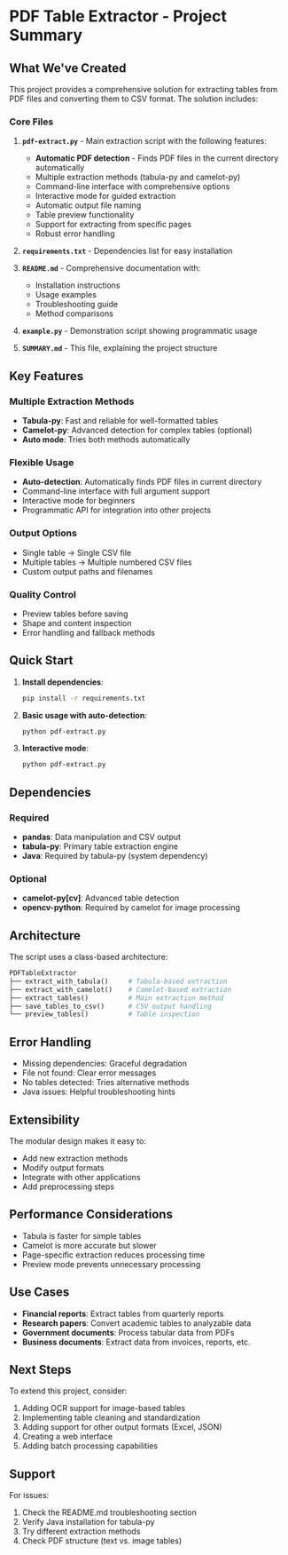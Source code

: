 # PDF Table Extractor - Project Summary

## What We've Created

This project provides a comprehensive solution for extracting tables from PDF files and converting them to CSV format. The solution includes:

### Core Files

1. **`pdf-extract.py`** - Main extraction script with the following features:
   - **Automatic PDF detection** - Finds PDF files in the current directory automatically
   - Multiple extraction methods (tabula-py and camelot-py)
   - Command-line interface with comprehensive options
   - Interactive mode for guided extraction
   - Automatic output file naming
   - Table preview functionality
   - Support for extracting from specific pages
   - Robust error handling

2. **`requirements.txt`** - Dependencies list for easy installation

3. **`README.md`** - Comprehensive documentation with:
   - Installation instructions
   - Usage examples
   - Troubleshooting guide
   - Method comparisons

4. **`example.py`** - Demonstration script showing programmatic usage

5. **`SUMMARY.md`** - This file, explaining the project structure

## Key Features

### Multiple Extraction Methods
- **Tabula-py**: Fast and reliable for well-formatted tables
- **Camelot-py**: Advanced detection for complex tables (optional)
- **Auto mode**: Tries both methods automatically

### Flexible Usage
- **Auto-detection**: Automatically finds PDF files in current directory
- Command-line interface with full argument support
- Interactive mode for beginners
- Programmatic API for integration into other projects

### Output Options
- Single table → Single CSV file
- Multiple tables → Multiple numbered CSV files
- Custom output paths and filenames

### Quality Control
- Preview tables before saving
- Shape and content inspection
- Error handling and fallback methods

## Quick Start

1. **Install dependencies**:
   ```bash
   pip install -r requirements.txt
   ```

2. **Basic usage with auto-detection**:
   ```bash
   python pdf-extract.py
   ```

3. **Interactive mode**:
   ```bash
   python pdf-extract.py
   ```

## Dependencies

### Required
- **pandas**: Data manipulation and CSV output
- **tabula-py**: Primary table extraction engine
- **Java**: Required by tabula-py (system dependency)

### Optional
- **camelot-py[cv]**: Advanced table detection
- **opencv-python**: Required by camelot for image processing

## Architecture

The script uses a class-based architecture:

```python
PDFTableExtractor
├── extract_with_tabula()     # Tabula-based extraction
├── extract_with_camelot()    # Camelot-based extraction  
├── extract_tables()          # Main extraction method
├── save_tables_to_csv()      # CSV output handling
└── preview_tables()          # Table inspection
```

## Error Handling

- Missing dependencies: Graceful degradation
- File not found: Clear error messages
- No tables detected: Tries alternative methods
- Java issues: Helpful troubleshooting hints

## Extensibility

The modular design makes it easy to:
- Add new extraction methods
- Modify output formats
- Integrate with other applications
- Add preprocessing steps

## Performance Considerations

- Tabula is faster for simple tables
- Camelot is more accurate but slower
- Page-specific extraction reduces processing time
- Preview mode prevents unnecessary processing

## Use Cases

- **Financial reports**: Extract tables from quarterly reports
- **Research papers**: Convert academic tables to analyzable data
- **Government documents**: Process tabular data from PDFs
- **Business documents**: Extract data from invoices, reports, etc.

## Next Steps

To extend this project, consider:
1. Adding OCR support for image-based tables
2. Implementing table cleaning and standardization
3. Adding support for other output formats (Excel, JSON)
4. Creating a web interface
5. Adding batch processing capabilities

## Support

For issues:
1. Check the README.md troubleshooting section
2. Verify Java installation for tabula-py
3. Try different extraction methods
4. Check PDF structure (text vs. image tables)